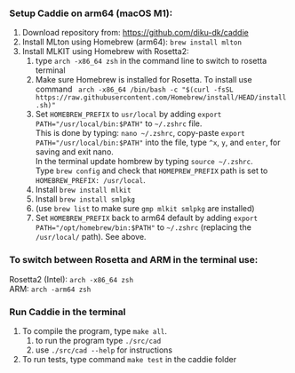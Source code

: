 ### Setup Caddie on arm64 (macOS M1):
1. Download repository from: https://github.com/diku-dk/caddie
2. Install MLton using Homebrew (arm64): ```brew install mlton```
3. Install MLKIT using Homebrew with Rosetta2:
   1. type ```arch -x86_64 zsh``` in the command line to switch to rosetta terminal
   2. Make sure Homebrew is installed for Rosetta. To install use command ``` arch -x86_64 /bin/bash -c "$(curl -fsSL https://raw.githubusercontent.com/Homebrew/install/HEAD/install.sh)"```
   3. Set ```HOMEBREW_PREFIX``` to ```usr/local``` by adding ```export PATH="/usr/local/bin:$PATH"``` to ```~/.zshrc``` file.  
   This is done by typing: ```nano ~/.zshrc```, copy-paste  ```export PATH="/usr/local/bin:$PATH"``` into the file, type ```^x```, ```y```, and ```enter```, for saving and exit nano.  
   In the terminal update hombrew by typing ```source ~/.zshrc```.  
   Type ```brew config``` and check that ```HOMEPREW_PREFIX``` path is set to ```HOMEBREW_PREFIX: /usr/local```.
   4. Install ```brew install mlkit```
   5. Install ```brew install smlpkg```
   6. (use ```brew list``` to make sure ```gmp mlkit smlpkg``` are installed)
   7. Set ```HOMEBREW_PREFIX``` back to arm64 default by adding ```export PATH="/opt/homebrew/bin:$PATH"``` to ```~/.zshrc``` (replacing the ```/usr/local/``` path). See above.

### To switch between Rosetta and ARM in the terminal use:  
Rosetta2 (Intel): ```arch -x86_64 zsh```  
ARM: ```arch -arm64 zsh```

### Run Caddie in the terminal
1. To compile the program, type ```make all```. 
   1. to run the program type ```./src/cad```
   2. use ```./src/cad --help``` for instructions
2. To run tests, type command ```make test``` in the caddie folder

### 